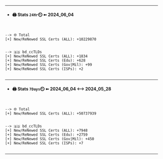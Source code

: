 

---
- #### 🖨️ **Stats** `24Hr`⏲️ ➼ 2024_06_04
```console


--> 🌐 Total
[+] New/ReNewed SSL Certs (ALL): +10229870


--> 🇧🇩 bd_ccTLDs
[+] New/ReNewed SSL Certs (ALL): +1834
[+] New/ReNewed SSL Certs (Edu): +628
[+] New/ReNewed SSL Certs (Gov|Mil): +99
[+] New/ReNewed SSL Certs (ISPs): +2


```

---
- #### 🖨️ **Stats** `7Days`⏲️ ➼ 2024_06_04 <--> 2024_05_28
```console


--> 🌐 Total
[+] New/ReNewed SSL Certs (ALL): +50737939


--> 🇧🇩 bd_ccTLDs
[+] New/ReNewed SSL Certs (ALL): +7948
[+] New/ReNewed SSL Certs (Edu): +2759
[+] New/ReNewed SSL Certs (Gov|Mil): +450
[+] New/ReNewed SSL Certs (ISPs): +7


```

---

